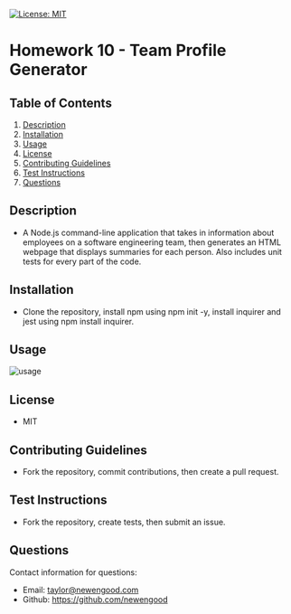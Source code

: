 [![License: MIT](https://img.shields.io/badge/License-MIT-yellow.svg)](https://opensource.org/licenses/MIT)
# Homework 10 - Team Profile Generator

## Table of Contents
  
1. [Description](#description)
2. [Installation](#installation)
3. [Usage](#usage)
4. [License](#license)
5. [Contributing Guidelines](#contributing-guidelines)
6. [Test Instructions](#test-instructions)
7. [Questions](#questions)
  
## Description

* A Node.js command-line application that takes in information about employees on a software engineering team, then generates an HTML webpage that displays summaries for each person. Also includes unit tests for every part of the code.

## Installation

* Clone the repository, install npm using npm init -y, install inquirer and jest using npm install inquirer.

## Usage

![usage](./images/usage.gif)

## License
  
* MIT
  
## Contributing Guidelines

* Fork the repository, commit contributions, then create a pull request.

## Test Instructions

* Fork the repository, create tests, then submit an issue. 
  
## Questions

Contact information for questions:

* Email: taylor@newengood.com
* Github: https://github.com/newengood
  
  